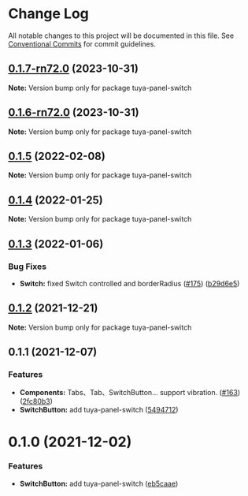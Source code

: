 # Change Log

All notable changes to this project will be documented in this file.
See [Conventional Commits](https://conventionalcommits.org) for commit guidelines.

## [0.1.7-rn72.0](https://github.com/tuya/tuya-panel-kit/compare/tuya-panel-switch@0.1.6-rn72.0...tuya-panel-switch@0.1.7-rn72.0) (2023-10-31)

**Note:** Version bump only for package tuya-panel-switch





## [0.1.6-rn72.0](https://github.com/tuya/tuya-panel-kit/compare/tuya-panel-switch@0.1.5...tuya-panel-switch@0.1.6-rn72.0) (2023-10-31)

**Note:** Version bump only for package tuya-panel-switch





## [0.1.5](https://github.com/tuya/tuya-panel-kit/compare/tuya-panel-switch@0.1.4...tuya-panel-switch@0.1.5) (2022-02-08)

**Note:** Version bump only for package tuya-panel-switch





## [0.1.4](https://github.com/tuya/tuya-panel-kit/compare/tuya-panel-switch@0.1.3...tuya-panel-switch@0.1.4) (2022-01-25)

**Note:** Version bump only for package tuya-panel-switch





## [0.1.3](https://github.com/tuya/tuya-panel-kit/compare/tuya-panel-switch@0.1.2...tuya-panel-switch@0.1.3) (2022-01-06)


### Bug Fixes

* **Switch:** fixed Switch controlled and borderRadius ([#175](https://github.com/tuya/tuya-panel-kit/issues/175)) ([b29d6e5](https://github.com/tuya/tuya-panel-kit/commit/b29d6e55f84513bac861db3df46102948959e543))





## [0.1.2](https://github.com/tuya/tuya-panel-kit/compare/tuya-panel-switch@0.1.1...tuya-panel-switch@0.1.2) (2021-12-21)

**Note:** Version bump only for package tuya-panel-switch





## 0.1.1 (2021-12-07)


### Features

* **Components:** Tabs、Tab、SwitchButton... support vibration. ([#163](https://github.com/tuya/tuya-panel-kit/issues/163)) ([2fc80b3](https://github.com/tuya/tuya-panel-kit/commit/2fc80b3924890e9f5076475472ac5d5b41f17f33))
* **SwitchButton:** add tuya-panel-switch ([5494712](https://github.com/tuya/tuya-panel-kit/commit/54947121e2e857e374b712fae8a701c2662f4d6e))





# 0.1.0 (2021-12-02)


### Features

* **SwitchButton:** add tuya-panel-switch ([eb5caae](https://github.com/tuya/tuya-panel-kit/commit/eb5caae6906abd04328b1963c24f42a841f8cc66))
